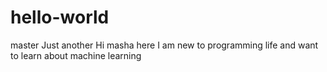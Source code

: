 # hello-world
 master
Just another
Hi
masha here
I am new to programming life and want to learn about machine learning
